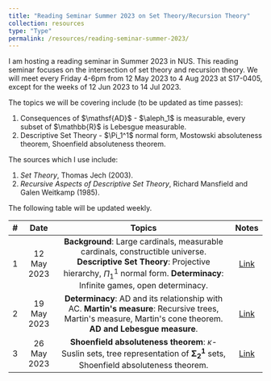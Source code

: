 ```yaml
---
title: "Reading Seminar Summer 2023 on Set Theory/Recursion Theory"
collection: resources
type: "Type"
permalink: /resources/reading-seminar-summer-2023/
---
```


I am hosting a reading seminar in Summer 2023 in NUS. This reading seminar focuses on the intersection of set theory and recursion theory. We will meet every Friday 4-6pm from 12 May 2023 to 4 Aug 2023 at S17-0405, except for the weeks of 12 Jun 2023 to 14 Jul 2023.

The topics we will be covering include (to be updated as time passes):
<ol>
<li>Consequences of $\mathsf{AD}$ - $\aleph_1$ is measurable, every subset of $\mathbb{R}$ is Lebesgue measurable.</li>
<li> Descriptive Set Theory - $\Pi_1^1$ normal form, Mostowski absoluteness theorem, Shoenfield absoluteness theorem.</li>
</ol>

The sources which I use include:
<ol>
<li><i>Set Theory</i>, Thomas Jech (2003).</li>
<li><i>Recursive Aspects of Descriptive Set Theory</i>, Richard Mansfield and Galen Weitkamp (1985).</li>
</ol>

The following table will be updated weekly. 

| # |  Date     |                                                                                         Topics                                                                                                |            Notes                                             |
|:-:|:---------:|:---------------------------------------------------------------------------------------------------------------------------------------------------------------------------------------------:|:------------------------------------------------------------:|
| 1 |12 May 2023|<b>Background</b>: Large cardinals, measurable cardinals, constructible universe. <b>Descriptive Set Theory</b>: Projective hierarchy, $\Pi_1^1$ normal form. <b>Determinacy</b>: Infinite games, open determinacy. |<a href="/files/Seminar_Slides_1.pdf" target="_blank">Link</a>|
| 2 |19 May 2023|<b>Determinacy</b>: $\mathsf{AD}$ and its relationship with $\mathsf{AC}$. <b>Martin's measure</b>: Recursive trees, Martin's measure, Martin's cone theorem. <b>$\mathsf{AD}$ and Lebesgue measure</b>. |<a href="/files/Seminar_Slides_2.pdf" target="_blank">Link</a>|
| 3 |26 May 2023|<b>Shoenfield absoluteness theorem</b>: $\kappa$-Suslin sets, tree representation of $\mathbf{\Sigma_2^1}$ sets, Shoenfield absoluteness theorem. |<a href="/files/Seminar_Slides_3.pdf" target="_blank">Link</a>|


